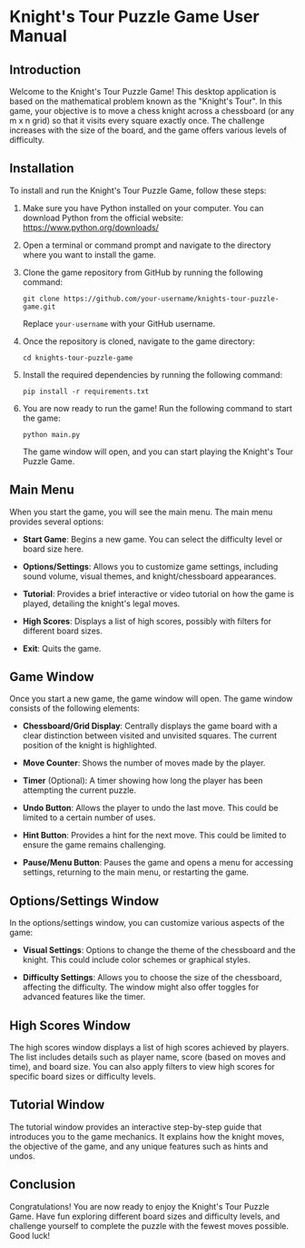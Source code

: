 # Knight's Tour Puzzle Game User Manual

## Introduction

Welcome to the Knight's Tour Puzzle Game! This desktop application is based on the mathematical problem known as the "Knight's Tour". In this game, your objective is to move a chess knight across a chessboard (or any m x n grid) so that it visits every square exactly once. The challenge increases with the size of the board, and the game offers various levels of difficulty.

## Installation

To install and run the Knight's Tour Puzzle Game, follow these steps:

1. Make sure you have Python installed on your computer. You can download Python from the official website: https://www.python.org/downloads/

2. Open a terminal or command prompt and navigate to the directory where you want to install the game.

3. Clone the game repository from GitHub by running the following command:

   ```
   git clone https://github.com/your-username/knights-tour-puzzle-game.git
   ```

   Replace `your-username` with your GitHub username.

4. Once the repository is cloned, navigate to the game directory:

   ```
   cd knights-tour-puzzle-game
   ```

5. Install the required dependencies by running the following command:

   ```
   pip install -r requirements.txt
   ```

6. You are now ready to run the game! Run the following command to start the game:

   ```
   python main.py
   ```

   The game window will open, and you can start playing the Knight's Tour Puzzle Game.

## Main Menu

When you start the game, you will see the main menu. The main menu provides several options:

- **Start Game**: Begins a new game. You can select the difficulty level or board size here.

- **Options/Settings**: Allows you to customize game settings, including sound volume, visual themes, and knight/chessboard appearances.

- **Tutorial**: Provides a brief interactive or video tutorial on how the game is played, detailing the knight's legal moves.

- **High Scores**: Displays a list of high scores, possibly with filters for different board sizes.

- **Exit**: Quits the game.

## Game Window

Once you start a new game, the game window will open. The game window consists of the following elements:

- **Chessboard/Grid Display**: Centrally displays the game board with a clear distinction between visited and unvisited squares. The current position of the knight is highlighted.

- **Move Counter**: Shows the number of moves made by the player.

- **Timer** (Optional): A timer showing how long the player has been attempting the current puzzle.

- **Undo Button**: Allows the player to undo the last move. This could be limited to a certain number of uses.

- **Hint Button**: Provides a hint for the next move. This could be limited to ensure the game remains challenging.

- **Pause/Menu Button**: Pauses the game and opens a menu for accessing settings, returning to the main menu, or restarting the game.

## Options/Settings Window

In the options/settings window, you can customize various aspects of the game:

- **Visual Settings**: Options to change the theme of the chessboard and the knight. This could include color schemes or graphical styles.

- **Difficulty Settings**: Allows you to choose the size of the chessboard, affecting the difficulty. The window might also offer toggles for advanced features like the timer.

## High Scores Window

The high scores window displays a list of high scores achieved by players. The list includes details such as player name, score (based on moves and time), and board size. You can also apply filters to view high scores for specific board sizes or difficulty levels.

## Tutorial Window

The tutorial window provides an interactive step-by-step guide that introduces you to the game mechanics. It explains how the knight moves, the objective of the game, and any unique features such as hints and undos.

## Conclusion

Congratulations! You are now ready to enjoy the Knight's Tour Puzzle Game. Have fun exploring different board sizes and difficulty levels, and challenge yourself to complete the puzzle with the fewest moves possible. Good luck!